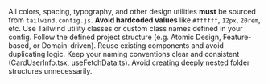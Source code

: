All colors, spacing, typography, and other design utilities **must** be sourced from `tailwind.config.js`.
**Avoid hardcoded values** like `#ffffff`, `12px`, `20rem`, etc. Use Tailwind utility classes or custom class names defined in your config.
Follow the defined project structure (e.g. Atomic Design, Feature-based, or Domain-driven).
Reuse existing components and avoid duplicating logic.
Keep your naming conventions clear and consistent (CardUserInfo.tsx, useFetchData.ts).
Avoid creating deeply nested folder structures unnecessarily.
